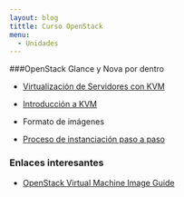 ```yaml
---
layout: blog
tittle: Curso OpenStack
menu:
  - Unidades
---
```


###OpenStack Glance y Nova por dentro

* [Virtualización de Servidores con KVM](kvm)
* [Introducción a KVM](kvm2)
* Formato de imágenes

* [Proceso de instanciación paso a paso](instancia)

### Enlaces interesantes

* [OpenStack Virtual Machine Image Guide](http://docs.openstack.org/image-guide/index.html)
